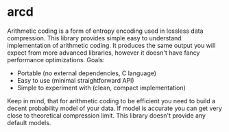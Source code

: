 # arcd

Arithmetic coding is a form of entropy encoding used in lossless data
compression. This library provides simple easy to understand implementation of
arithmetic coding. It produces the same output you will expect from more
advanced libraries, however it doesn't have fancy performance optimizations.
Goals:
* Portable (no external dependencies, C language)
* Easy to use (minimal straightforward API)
* Simple to experiment with (clean, compact implementation)

Keep in mind, that for arithmetic coding to be efficient you need to build a
decent probability model of your data. If model is accurate you can get very
close to theoretical compression limit. This library doesn't provide any default
models.
